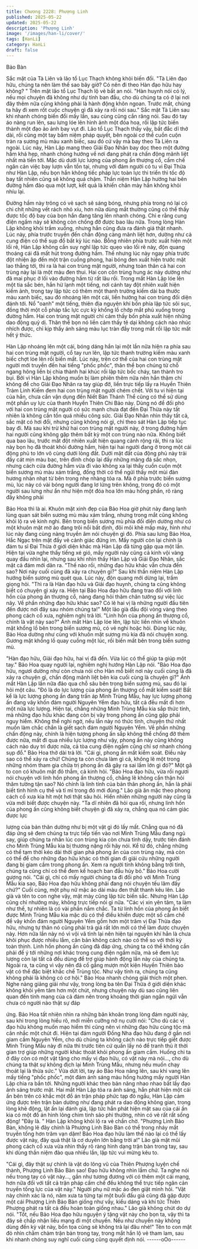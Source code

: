 ```yaml
---
title: Chương 2228: Phượng Linh
published: 2025-05-22
updated: 2025-05-22
description: 'Phượng Linh'
image: '/images/han-li/cover/'
tags: [HanLi]
category: HanLi
draft: false
---
```


Bảo Bàn

Sắc mặt của Tà Liên và lão tổ Lục Thạch không khỏi biến đổi.
"Tà Liên đạo hữu, chúng ta nên làm thế sao bây giờ? Có nên đi
theo Hàn đạo hữu hay không? " Trên mặt lão tổ Lục Thạch lộ vẻ
bất an nói.
"Hàn huynh nói có lý, nếu mọi chuyện đã không như dự tính ban
đầu, cho dù chúng ta có ở lại nơi đây thêm nữa cũng không phải
là hành động khôn ngoan. Trước mắt, chúng ta hãy đi xem rốt
cuộc chuyện gì đã xảy ra rồi nói sau." Sắc mặt Tà Liên sau khi
nhanh chóng biến đổi mấy lần, sau cùng cũng cắn răng nói.
Sau đó tay áo nàng run lên, sau lưng lóe lên hình ảnh một đóa
hoa, rồi lập tức biến thành một đạo ảo ảnh bay vụt đi.
Lão tổ Lục Thạch thấy vậy, bất đắc dĩ thở dài, rồi cũng một tay
bấm niệm pháp quyết, bên ngoài cơ thể cuồn cuộn tràn ra sương
mù màu xanh biếc, sau đó cứ vậy mà bay theo Tà Liên ra ngoài.
Lúc này, Hàn Lập mang theo Giải Đạo Nhân bay dọc theo một
đường hầm khá hẹp, nhanh chóng hướng về nơi đang phát ra
chấn động mãnh liệt nhất mà tiến tới.
Mặc dù dưới lực lượng của phong ấn thượng cổ, cấm chế ngăn
cản việc bay lượn vẫn tồn tại, nhưng với đám người có tu vi Đại
Thừa như Hàn Lập, nếu bọn hắn không tiếc pháp lực toàn lực thi
triển thì tốc độ bay tất nhiên cũng sẽ không quá chậm.
Thần niệm Hàn Lập hướng hai bên đường hầm đảo qua một lượt,
kết quả là khiến chân mày hắn không khỏi nhíu lại.

Đường hầm này trông có vẻ sạch sẽ sáng bóng, nhưng phía
trong nó lại có chi chít những vết rách nhỏ xíu, hơn nữa dùng mắt
thường cũng có thể thấy được tốc độ bay của bọn hắn đang tăng
lên nhanh chóng.
Chỉ e rằng cung điện ngầm này sẽ không còn chống đỡ được bao
lâu nữa.
Trong lòng Hàn Lập không khỏi trầm xuống, nhưng hắn cũng đưa
ra đánh giá thật nhanh.
Lúc này, phía trước truyền đến chấn động càng mãnh liệt hơn,
dường như cả cung điện có thể sụp đổ bất kỳ lúc nào.
Bỗng nhiên phía trước xuất hiện một lối rẽ, Hàn Lập không cần
suy nghĩ lập tức quẹo vào lối rẽ này, độn quang thoáng cái đã mất
hút trong đường hầm.
Thế nhưng lúc này ngay phía trước đột nhiện ập đến một trận
cuồng phong, hai bóng đen xuất hiện trước mặt lao thẳng tới, thì
ra là hai con trùng mặt người, nhưng toàn thân cả hai con trùng
này lại là một màu đen thui.
Hai con côn trùng hung ác này dường như đã mai phục ở lối vào
đường hầm từ rất lâu rồi.
Trong mắt Hàn Lập lóe lên một tia sắc bén, hắn hừ lạnh một
tiếng, nơi cánh tay đột nhiên xuất hiện kiếm ảnh, trong tay lập tức
có thêm một thanh trường kiếm dài ba thước màu xanh biếc, sau
đó nhoáng lên một cái, liền hướng hai con trùng đối diện đánh tới.
Nổ "oanh" một tiếng, thiên địa nguyên khí bốn phía lập tức sôi
sục, đồng thời một cỗ pháp tắc lực cực kỳ khổng lồ chớp mắt phủ
xuống trong đường hầm.
Hai con trùng mặt người chỉ cảm thấy bốn phía xuất hiện những
dao động quỷ dị. Thân thể bọn nó liền cảm thấy tê dại không cách
nào nhúc nhích được, chỉ kịp thấy ánh sáng màu lục tràn đầy
trong mắt rồi lập tức mất hết ý thức.

Hàn Lập nhoáng lên một cái, bóng dáng hắn lại một lần nữa hiện
ra phía sau hai con trùng mặt người, cổ tay run lên, lập tức thanh
trường kiếm màu xanh biếc chợt lóe lên rồi biến mất.
Lúc này, trên cơ thể của hai con trùng mặt người mới truyền đến
hai tiếng "phốc phốc", thân thể bọn chúng từ chỗ ngang hông liền
bị chia thành hai khúc rồi lập tức bốc cháy, tan thành tro bụi.
Bởi vì Hàn Lập không muốn bị làm phiên thêm nữa nên hắn thậm
chí không để cho Giải Đạo Nhân ra tay giúp đỡ, liền trực tiếp lấy
ra Huyền Thiên Trảm Linh Kiếm đem hai con trùng mặt người
chém chết.
Với tu vi hiện tại của hắn, chưa cần vận dụng đến Niết Bàn Thánh
Thể cũng có thể sử dùng một phần uy lực của thanh Huyền Thiên
Chi Bảo này. Dùng nó để đối phó với hai con trùng mặt người có
sức mạnh chưa đạt đến Đại Thừa này tất nhiên là không cần tốn
quá nhiều công sức.
Giải Đạo Nhân nhìn thấy tất cả, sắc mặt có hơi đổi, nhưng cũng
không nói gì, chỉ theo sát Hàn Lập tiếp tục bay đi.
Mà sau khi trừ khử hai con trùng mặt người này, ở trong đường
hầm hai người cũng không gặp thêm bất kỳ một con trùng nào
nữa.
Không biết qua bao lâu, trước mắt đột nhiên xuất hiện quang
cảnh rộng rãi, thì ra lúc này bọn họ đã thoát khỏi đường hầm,
hiện tại hai người đang ở trong một cái động phủ to lớn vô cùng
dưới lòng đất.
Dưới mặt đất của động phủ này trải đầy cát mịn màu bạc, trên
đỉnh chóp lại đầy những măng đá sắc nhọn, nhưng cách cửa
đường hầm vừa đi vào không xa lại thấy cuồn cuộn một biển
sương mù màu xám trắng, đồng thời có thể ngửi thấy một mùi
đàn hương nhàn nhạt từ bên trong nhẹ nhàng tỏa ra.
Mà ở phía trước biển sương mù, lúc này có vài bóng người đang
lơ lửng trên không, trong đó có một người sau lưng như ẩn như
hiện một đóa hoa lớn màu hồng phấn, rõ ràng đây không phải

Bảo Hoa thì là ai.
Khuôn mặt xinh đẹp của Bảo Hoa giờ phút này đang lạnh lùng
quan sát biển sương mù màu xám trắng, nhưng trong mắt cũng
không khỏi lộ ra vẻ kinh nghi.
Bên trong biển sương mù phía đối diện dường như có một khuôn
mặt mờ ảo đang trôi nổi bất định, đôi môi khẽ mấp máy, hình như
lúc này đang cùng nàng truyền âm nói chuyện gì đó.
Phía sau lưng Bảo Hoa, Hắc Ngạc trên mặt đầy vẻ cảnh giác
đứng im. Mấy người còn lại chính là đám tu sĩ Đại Thừa ở giới
diện khác mà Hàn Lập đã từng gặp qua một lần.
Hiện tại vừa nghe thấy tiếng xé gió, mấy người này cũng cả kinh
vội vàng quay đầu nhìn lại, nhưng sau khi nhìn thấy Hàn Lập và
Giải Đạo Nhân, sắc mặt cả đám mới dãn ra.
"Thế nào rồi, những đạo hữu khác vẫn chưa đến sao? Nơi này
cuối cùng đã xảy ra chuyện gì?" Sau khi thần niệm Hàn Lập
hướng biển sương mù quét qua. Lúc này, độn quang mới dừng
lại, trầm giọng hỏi.
"Thì ra là Hàn đạo hữu và Giải đạo huynh, chúng ta cũng không
biết có chuyện gì xảy ra. Hiện tại Bảo Hoa đạo hữu đang trao đổi
với linh hồn của phong ấn thượng cổ, nàng đang hỏi thăm chân
tướng sự việc lúc nãy. Về phần những đạo hữu khác sao? Có lẽ
hai vị là những người đầu tiên đến được nơi đây sau nhóm chúng
ta!" Một lão già đầu đội vòng vàng theo phong cách cổ xưa,
nghiêm nghị trả lời.
"Linh hồn của phong ấn thượng cổ, chính là vật này sao?" Ánh
mắt Hàn Lập lóe lên, lập tức liền nhìn về khuôn mặt khổng lồ bên
trong biển sương mù, có vẻ nghi hoặc hỏi.
Đúng lúc này, Bảo Hoa dường như cùng với khuôn mặt sương
mù kia đã nói chuyện xong.
Gương mặt khổng lồ quay cuồng một lúc, rồi biến mất bên trong
biển sương mù.

"Hàn đạo hữu, Giải đạo hữu, hai vị đã đến. Vừa lúc có thể giúp ta
giúp một tay." Bảo Hoa quay người lại, nghiêm nghị hướng Hàn
Lập nói.
"Bảo Hoa đạo hữu, ngươi dường như còn chưa nói cho Hàn mỗ
biết nơi này cuối cùng là đã xảy ra chuyện gì, chấn động mãnh liệt
bên kia cuối cùng là chuyện gì?" Ánh mắt Hàn Lập lần nữa đảo
qua chỗ sâu bên trong biển sương mù, sau đó lại hỏi một câu.
"Đó là do lực lượng của phong ấn thượng cổ mất kiểm soát! Bất
kể là lực lượng phong ấn đang trấn áp Minh Trùng Mẫu, hay lực
lượng phong ấn đang vây khốn đám người Nguyên Yểm đạo hữu,
tất cả đều mất đi hơn một nửa lực lượng. Hiện tại, chẳng những
Minh Trùng Mẫu kia sắp thức tỉnh, mà những đạo hữu khác đang
còn bị vây trong phong ấn cũng gặp phải nguy hiểm. Không thể
nghi ngờ, nếu lần này nó thức tỉnh, chuyện thứ nhất muốn làm
chắc chắn là giết sạch đám người Nguyên Yểm. Về phần những
chấn động này, chính là hiện tượng phong ấn sắp không thể
chống đỡ thêm được nữa, mất đi qua nhiều lực lượng như vậy,
phong ấn này cũng không cách nào duy trì được nữa, cả tòa cung
điện ngầm cũng chỉ sợ nhanh chóng sụp đổ." Bảo Hoa thở dài trả
lời.
"Cái gì, phong ấn mất kiểm soát. Điều này sao có thể xảy ra chứ!
Chúng ta còn chưa làm gì cả, không lẽ một trong những nhóm
tham gia chữa trị phong ấn đã gây ra sai lầm lớn gì đó?" Một gã to
con có khuôn mặt đỏ thẫm, cả kinh hỏi.
"Bảo Hoa đạo hữu, vừa rồi ngươi nói chuyện với linh hồn phong
ấn thượng cổ, chẳng lẽ không cẩn thận hỏi thăm tường tận sao?
Nó chính là linh tính của bản thân phong ấn, hẳn là phải biết tình
hình cụ thể và tỉ mỉ trong đó mới đúng." Lão già ăn mặc theo
phong cách cổ xưa kia hít một hơi thật sâu hỏi.
Hiển nhiên những người này cũng là vừa mới biết được chuyện
này.
"Ta dĩ nhiên đã hỏi qua rồi, nhưng linh hồn của phong ấn cũng
không biết chuyện gì đã xảy ra, chẳng qua nó cảm giác được lực

lượng của bản thân dường như bị một vật gì đó lấy mất. Chẳng
qua nó đã đáp ứng sẽ đem chúng ta trực tiếp tiến vào nơi Minh
Trùng Mẫu đang ngủ say, giúp chúng ta nhân lúc con trùng kia
còn chưa tỉnh dậy, trước tiên đánh cho Minh Trùng Mẫu kia bị
thương nặng rồi hãy nói. Kể từ đó, chẳng những có thể tạm thời
kéo dài thời gian phá phong ấn của con trùng này, mà còn có thể
để cho những đạo hữu khác có thời gian đi giải cứu những người
đang bị giam cầm trong phong ấn. Xem ra người tính không bằng
trời tính, chúng ta cũng chỉ có thể đem kế hoạch ban đầu hủy bỏ."
Bảo Hoa cười gượng nói.
"Cái gì, chỉ có mấy người chúng ta đi đối phó với Minh Trùng Mẫu
kia sao, Bảo Hoa đạo hữu không phải đang nói chuyện tếu lâm
đấy chứ?" Cuối cùng, một phụ nữ mặc áo dài màu đen thất thanh
kêu lên.
Lão già và tên to con nghe vậy, mặt mày cũng lập tức biến sắc.
Nhưng Hàn Lập cũng chỉ nhướng mày, không trực tiếp nói gì nữa.
"Các vị xin yên tâm, ta làm như thế, tự nhiên là có vài phần nắm
chắc. Ta từ linh hồn của phong ấn biết được Minh Trùng Mẫu kia
mặc dù có thể điều khiển được một số cấm chế để vây khốn đám
người Nguyên Yểm gồm hơn một trăm vị Đại Thừa đạo hữu,
nhưng tự thân nó cũng phải trả giá rất lớn mới có thể làm được
chuyện này. Hơn nữa lần này nó vì vội vã tỉnh lại nên hiện tại
nguyên khí hẳn là chưa khôi phục được nhiều lắm, căn bản không
cách nào có thể so với thời kỳ toàn thịnh. Linh hồn phong ấn cũng
đã đáp ứng, chúng ta có thể không cần phải để ý tới những nơi
khác trong cung điện ngầm nữa, mà sẽ đem lực lượng còn lại tất
cả đều dùng để trợ giúp hành động lần này của chúng ta. Ngoài
ra, ta cũng vì vậy nên đã cố gắng mượn một kiện Huyền Thiên
bảo vật có thể đặc biệt khắc chế Trùng tộc. Như vậy tính ra,
chúng ta cũng không phải là không có cơ hội." Bảo Hoa nhanh
chóng giải thích một phen.
Nghe nàng giảng giải như vậy, trong lòng ba tên Đại Thừa ở giới
diện khác không khỏi yêm tâm hơn một chút, nhưng chuyện này
dù sao cũng liên quan đến tính mạng của cả đám nên trong
khoảng thời gian ngắn ngửi vẫn chưa có người nào thật sự đáp

ứng.
Bảo Hoa tất nhiên nhìn ra những băn khoăn trong lòng đám
người này, sau khi trong lòng hiểu rõ, mới miễn cưỡng nở nụ
cười nói:
"Cho dù các vị đạo hữu không muốn mạo hiểm thì cũng nên vì
những đạo hữu cùng tộc mà cân nhắc một chút đi. Hiện tại đám
người Đồng Nha đạo hữu đang ở gần nơi giam cầm Nguyên Yểm,
cho dù chúng ta không cách nào trực tiếp giết được Minh Trùng
Mẫu này đi nữa thì trước tiên cứ quấn lấy nó để tranh thủ ít thời
gian trợ giúp những người khác thoát khỏi phong ấn giam cầm.
Huống chi ta ở đây còn có một vật tặng cho mấy vị đạo hữu, có
vật này mà nói..., cho dù chúng ta thật sự không địch lại Minh
Trùng Mẫu, nhưng nếu muốn chạy thoát lại là thừa sức."
Vừa dứt lời, tay áo Bảo Hoa nâng lên, sau khi vang lên mấy tiếng
"phốc phốc", một đám ánh sáng màu hồng hướng mấy người Hàn
Lập chia ra bắn tới.
Những người khác theo bản năng nhao nhao bắt lấy đạo ánh
sáng trước mặt.
Hai mắt Hàn Lập tỏa ra ánh sáng, hắn phát hiện một cái ấn bên
trên có khắc một đồ án trận pháp phức tạp đỏ ngầu,
Hàn Lập cảm ứng được trên trận bàn dường như đang phát ra
dao động không gian, trong lòng khẽ động, lật ấn lại đánh giá, lập
tức hắn phát hiện mặt sau của cái ấn kia có một đồ án hình lông
chim tinh sảo phi thường, nhìn có vẻ rất rất sống động!
"Đây là. " Hàn Lập không khỏi lộ ra vẻ chần chờ.
"Phượng Linh Bảo Bàn, không lẽ đây chính là Phượng Linh Bảo
Bàn có thể trong nháy mắt truyền tống hơn trăm vạn dặm! Bảo
Hoa đạo hữu làm thế nào lại có thể lấy được vật này, đây quả thật
là cơ duyên lớn bằng trời a!" Lão già mặt mũi phong cách cổ xưa
vừa nhìn thấy rõ ràng hình dạng trận bàn trong tay, sau khi dùng
thần niệm đảo qua nhiều lần, lập tức vui mừng kêu to.

"Cái gì, đây thật sự chính là vật do lông vũ của Thiên Phượng
luyện chế thành, Phượng Linh Bảo Bàn sao! Đạo hữu không nhìn
lầm chứ. Ta nghe nói nếu trong tay có vật này..., gần như tương
đương với có thêm một cái mạng, hơn nữa đối với tất cả trận pháp
cấm chế đều không thể trực tiếp ngăn cản truyền tống lực của vật
này." Người phụ nữ mặc áo đen giật mình hỏi.
"Vật này chính xác là nó, năm xưa ta từng tại một buổi đấu giá
cũng đã gặp được một cái Phượng Linh Bảo Bàn giống như vầy,
kiểu dáng và khí tức Thiên Phượng phát ra tất cả đều hoàn toàn
giống nhau." Lão già không chút do dự nói.
"Tốt, nếu Bảo Hoa đạo hữu nguyện ý tặng vật này cho bọn ta, vậy
thì ta đây sẽ chấp nhận liều mạng đi một chuyến. Nếu như
chuyến này không dùng đến kỳ vật này, bổn tọa cũng sẽ không
trả lại đâu nhé!" Tên to con mặt đỏ nhìn chằm chàm trận bàn
trong tay, trong mắt hắn lộ vẻ tham lam, sau khi nhanh chóng suy
nghĩ cuối cùng cũng quyết định nói.
------oOo------
